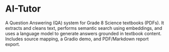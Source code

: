# AI-Tutor
A Question Answering (QA) system for Grade 8 Science textbooks (PDFs). It extracts and cleans text, performs semantic search using embeddings, and uses a language model to generate answers grounded in textbook content. Includes source mapping, a Gradio demo, and PDF/Markdown report export.
